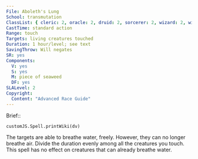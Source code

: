 ```yaml
---
File: Aboleth's Lung
School: transmutation
ClassList: { cleric: 2, oracle: 2, druid: 2, sorcerer: 2, wizard: 2, witch: 2 }
CastTime: standard action
Range: touch
Targets: living creatures touched
Duration: 1 hour/level; see text
SavingThrow: Will negates
SR: yes
Components:
  V: yes
  S: yes
  M: piece of seaweed
  DF: yes
SLALevel: 2
Copyright:
  Content: "Advanced Race Guide"
---
```

Brief:: 

```dataviewjs
customJS.Spell.printWiki(dv)
```

The targets are able to breathe water, freely. However, they can no longer breathe air. Divide the duration evenly among all the creatures you touch. This spell has no effect on creatures that can already breathe water.
